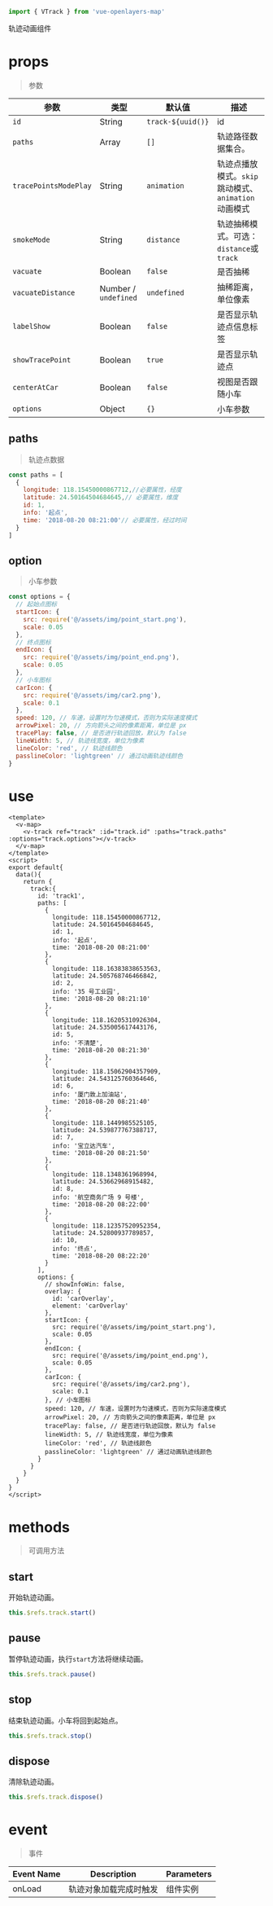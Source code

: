 ```javascript
import { VTrack } from 'vue-openlayers-map'
```

轨迹动画组件

# props

> 参数

| 参数                  | 类型                 | 默认值            | 描述                                                |
| --------------------- | -------------------- | ----------------- | --------------------------------------------------- |
| `id`                  | String               | `track-${uuid()}` | id                                                  |
| `paths`               | Array                | `[]`              | 轨迹路径数据集合。                                  |
| `tracePointsModePlay` | String               | `animation`       | 轨迹点播放模式。`skip`跳动模式、`animation`动画模式 |
| `smokeMode`           | String               | `distance`        | 轨迹抽稀模式。可选：`distance`或`track`             |
| `vacuate`             | Boolean              | `false`           | 是否抽稀                                            |
| `vacuateDistance`     | Number / `undefined` | `undefined`       | 抽稀距离，单位像素                                  |
| `labelShow`           | Boolean              | `false`           | 是否显示轨迹点信息标签                              |
| `showTracePoint`      | Boolean              | `true`            | 是否显示轨迹点                                      |
| `centerAtCar`         | Boolean              | `false`           | 视图是否跟随小车                                    |
| `options`             | Object               | `{}`              | 小车参数                                            |

## paths

> 轨迹点数据

```javascript
const paths = [
  {
    longitude: 118.15450000867712,//必要属性，经度
    latitude: 24.50164504684645,// 必要属性，维度
    id: 1,
    info: '起点',
    time: '2018-08-20 08:21:00'// 必要属性，经过时间
  }
]
```

## option

> 小车参数

```javascript
const options = {
  // 起始点图标
  startIcon: {
    src: require('@/assets/img/point_start.png'),
    scale: 0.05
  },
  // 终点图标
  endIcon: {
    src: require('@/assets/img/point_end.png'),
    scale: 0.05
  },
  // 小车图标
  carIcon: {
    src: require('@/assets/img/car2.png'),
    scale: 0.1
  },
  speed: 120, // 车速，设置时为匀速模式，否则为实际速度模式
  arrowPixel: 20, // 方向箭头之间的像素距离，单位是 px
  tracePlay: false, // 是否进行轨迹回放，默认为 false
  lineWidth: 5, // 轨迹线宽度，单位为像素
  lineColor: 'red', // 轨迹线颜色
  passlineColor: 'lightgreen' // 通过动画轨迹线颜色
}
```

# use

```vue
<template>
  <v-map>
    <v-track ref="track" :id="track.id" :paths="track.paths" :options="track.options"></v-track>
  </v-map>
</template>
<script>
export default{
  data(){
    return {
      track:{
        id: 'track1',
        paths: [
          {
            longitude: 118.15450000867712,
            latitude: 24.50164504684645,
            id: 1,
            info: '起点',
            time: '2018-08-20 08:21:00'
          },
          {
            longitude: 118.16383838653563,
            latitude: 24.505768746466842,
            id: 2,
            info: '35 号工业园',
            time: '2018-08-20 08:21:10'
          },
          {
            longitude: 118.16205310926304,
            latitude: 24.535005617443176,
            id: 5,
            info: '不清楚',
            time: '2018-08-20 08:21:30'
          },
          {
            longitude: 118.15062904357909,
            latitude: 24.543125760364646,
            id: 6,
            info: '厦门敦上加油站',
            time: '2018-08-20 08:21:40'
          },
          {
            longitude: 118.1449985525105,
            latitude: 24.539877767388717,
            id: 7,
            info: '宝立达汽车',
            time: '2018-08-20 08:21:50'
          },
          {
            longitude: 118.1348361968994,
            latitude: 24.53662968915482,
            id: 8,
            info: '航空商务广场 9 号楼',
            time: '2018-08-20 08:22:00'
          },
          {
            longitude: 118.12357520952354,
            latitude: 24.52800937789857,
            id: 10,
            info: '终点',
            time: '2018-08-20 08:22:20'
          }
        ],
        options: {
          // showInfoWin: false,
          overlay: {
            id: 'carOverlay',
            element: 'carOverlay'
          },
          startIcon: {
            src: require('@/assets/img/point_start.png'),
            scale: 0.05
          },
          endIcon: {
            src: require('@/assets/img/point_end.png'),
            scale: 0.05
          },
          carIcon: {
            src: require('@/assets/img/car2.png'),
            scale: 0.1
          }, // 小车图标
          speed: 120, // 车速，设置时为匀速模式，否则为实际速度模式
          arrowPixel: 20, // 方向箭头之间的像素距离，单位是 px
          tracePlay: false, // 是否进行轨迹回放，默认为 false
          lineWidth: 5, // 轨迹线宽度，单位为像素
          lineColor: 'red', // 轨迹线颜色
          passlineColor: 'lightgreen' // 通过动画轨迹线颜色
        }
      }
    }
  }
}
</script>
```



# methods

> 可调用方法

## start

开始轨迹动画。

```javascript
this.$refs.track.start()
```

## pause

暂停轨迹动画，执行`start`方法将继续动画。

```javascript
this.$refs.track.pause()
```

## stop

结束轨迹动画。小车将回到起始点。

```javascript
this.$refs.track.stop()
```

## dispose

清除轨迹动画。

```javascript
this.$refs.track.dispose()
```

# event

> 事件

| Event Name | Description            | Parameters |
| ---------- | ---------------------- | ---------- |
| onLoad     | 轨迹对象加载完成时触发 | 组件实例   |

